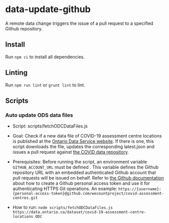 # data-update-github

A remote data change triggers the issue of a pull request to a specified Github repository.

## Install

Run `npm ci` to install all dependencies.

## Linting

Run `npm run lint` or `grunt lint` to lint.

## Scripts

### Auto update ODS data files

* Script: scripts/fetchODCDataFiles.js

* Goal: Check if a new data file of COVID-19 assessment centre locations is published at the [Ontario Data Service
website](https://data.ontario.ca/dataset/covid-19-assessment-centre-locations). If there is one, this script downloads
the file, updates the corresponding latest.json and issues a pull request against [the COVID data repository](https://github.com/inclusive-design/covid-assessment-centres/).

* Prerequisites: Before running the script, an environment variable `GITHUB_ACCOUNT_URL` must be defined . This
variable defines the Github repository URL with an embedded authenticated Github account that pull requests will be
issued on behalf. Refer to [the Github documentation](https://docs.github.com/en/free-pro-team@latest/github/authenticating-to-github/creating-a-personal-access-token)
about how to create a Github personal access token and use it for authenticating HTTPS Git operations.
An example: `https://{username}:{personal-access-token}@github.com/wecountproject/covid-assessment-centres.git`

* How to run:
`node scripts/fetchODCDataFiles.js https://data.ontario.ca/dataset/covid-19-assessment-centre-locations ODC`

